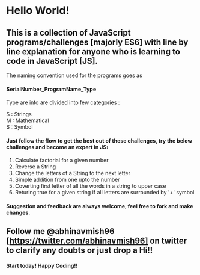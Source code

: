 # Hello World!


## This is a collection of JavaScript programs/challenges [majorly ES6] with line by line explanation for anyone who is learning to code in JavaScript [JS].


The naming convention used for the programs goes as 

#### SerialNumber_ProgramName_Type

Type are into are divided into few categories :

S : Strings <br>
M : Mathematical <br>
$ : Symbol

#### Just follow the flow to get the best out of these challenges, try the below challenges and become an expert in JS:

1. Calculate factorial for a given number
2. Reverse a String
3. Change the letters of a String to the next letter
4. Simple addition from one upto the number
5. Coverting first letter of all the words in a string to upper case
6. Returing true for a given string if all letters are surrounded by '+' symbol


#### Suggestion and feedback are always welcome, feel free to fork and make changes.


## Follow me @abhinavmish96 [https://twitter.com/abhinavmish96] on twitter to clarify any doubts or just drop a Hi!!


#### Start today! Happy Coding!!